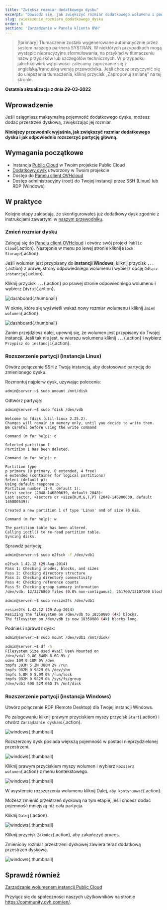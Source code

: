 ```yaml
---
title: "Zwiększ rozmiar dodatkowego dysku"
excerpt: "Dowiedz się, jak zwiększyć rozmiar dodatkowego wolumenu i powiększyć jego partycję główną"
slug: zwiekszenie_rozmiaru_dodatkowego_dysku
order: 6
section: 'Zarządzanie w Panelu klienta OVH'
---
```


> [!primary]
> Tłumaczenie zostało wygenerowane automatycznie przez system naszego partnera SYSTRAN. W niektórych przypadkach mogą wystąpić nieprecyzyjne sformułowania, na przykład w tłumaczeniu nazw przycisków lub szczegółów technicznych. W przypadku jakichkolwiek wątpliwości zalecamy zapoznanie się z angielską/francuską wersją przewodnika. Jeśli chcesz przyczynić się do ulepszenia tłumaczenia, kliknij przycisk „Zaproponuj zmianę” na tej stronie.
> 

**Ostatnia aktualizacja z dnia 29-03-2022**

## Wprowadzenie

Jeśli osiągniesz maksymalną pojemność dodatkowego dysku, możesz dodać przestrzeń dyskową, zwiększając jej rozmiar. 

**Niniejszy przewodnik wyjaśnia, jak zwiększyć rozmiar dodatkowego dysku i jak odpowiednio rozszerzyć partycję główną.**

## Wymagania początkowe

- Instancja [Public Cloud](https://www.ovhcloud.com/pl/public-cloud/) w Twoim projekcie Public Cloud
- [Dodatkowy dysk](../utworzenie_i_konfiguracja_dodatkowego_dysku_dla_instancji/) utworzony w Twoim projekcie
- Dostęp do [Panelu client OVHcloud](https://www.ovh.com/auth/?action=gotomanager&from=https://www.ovh.pl/&ovhSubsidiary=pl)
- Dostęp administracyjny (root) do Twojej instancji przez SSH (Linux) lub RDP (Windows)

## W praktyce

Kolejne etapy zakładają, że skonfigurowałeś już dodatkowy dysk zgodnie z instrukcjami zawartymi w [naszym przewodniku](../utworzenie_i_konfiguracja_dodatkowego_dysku_dla_instancji/).

### Zmień rozmiar dysku

Zaloguj się do [Panelu client OVHcloud](https://www.ovh.com/auth/?action=gotomanager&from=https://www.ovh.pl/&ovhSubsidiary=pl) i otwórz swój projekt `Public Cloud`{.action}. Następnie w menu po lewej stronie kliknij `Block Storage`{.action}.

Jeśli wolumen jest przypisany do **instancji Windows**, kliknij przycisk `...`{.action} z prawej strony odpowiedniego wolumenu i wybierz opcję `Odłącz instancję`{.action}.

Kliknij przycisk `...`{.action} po prawej stronie odpowiedniego wolumenu i wybierz `Edytuj`{.action}.

![dashboard](images/increase-disk-02.png){.thumbnail}

W oknie, które się wyświetli wskaż nowy rozmiar wolumenu i kliknij `Zmień wolumen`{.action}.

![dashboard](images/increase-disk-03.png){.thumbnail}

Zanim przejdziesz dalej, upewnij się, że wolumen jest przypisany do Twojej instancji. Jeśli tak nie jest, w wierszu wolumenu kliknij `...`{.action} i wybierz `Przypisz do instancji`{.action}.

### Rozszerzenie partycji (instancja Linux)

Otwórz połączenie SSH z Twoją instancją, aby dostosować partycję do zmienionego dysku.

Rozmontuj najpierw dysk, używając polecenia:

```bash
admin@server:~$ sudo umount /mnt/disk
```

Odtwórz partycję:

```bash
admin@server:~$ sudo fdisk /dev/vdb
```
```console
Welcome to fdisk (util-linux 2.25.2).
Changes will remain in memory only, until you decide to write them.
Be careful before using the write command
```
```console
Command (m for help): d

Selected partition 1
Partition 1 has been deleted.
```
```console
Command (m for help): n

Partition type
p primary (0 primary, 0 extended, 4 free)
e extended (container for logical partitions)
Select (default p):
Using default response p.
Partition number (1-4, default 1):
First sector (2048-146800639, default 2048):
Last sector, +sectors or +size{K,M,G,T,P} (2048-146800639, default 146800639):

Created a new partition 1 of type 'Linux' and of size 70 GiB.
```
```console
Command (m for help): w

The partition table has been altered.
Calling ioctl() to re-read partition table.
Syncing disks.
```

Sprawdź partycję:

```bash
admin@server:~$ sudo e2fsck -f /dev/vdb1

e2fsck 1.42.12 (29-Aug-2014)
Pass 1: Checking inodes, blocks, and sizes
Pass 2: Checking directory structure
Pass 3: Checking directory connectivity
Pass 4: Checking reference counts
Pass 5: Checking group summary information
/dev/vdb: 12/3276800 files (0.0% non-contiguous), 251700/13107200 blocks
```

```bash
admin@server:~$ sudo resize2fs /dev/vdb1

resize2fs 1.42.12 (29-Aug-2014)
Resizing the filesystem on /dev/vdb to 18350080 (4k) blocks.
The filesystem on /dev/vdb is now 18350080 (4k) blocks long.
```

Podnieś i sprawdź dysk:

```bash
admin@server:~$ sudo mount /dev/vdb1 /mnt/disk/
```

```bash
admin@server:~$ df -h
Filesystem Size Used Avail Use% Mounted on
/dev/vda1 9.8G 840M 8.6G 9% /
udev 10M 0 10M 0% /dev
tmpfs 393M 5.2M 388M 2% /run
tmpfs 982M 0 982M 0% /dev/shm
tmpfs 5.0M 0 5.0M 0% /run/lock
tmpfs 982M 0 982M 0% /sys/fs/group
/dev/vdb1 69G 52M 66G 1% /mnt/disk
```

### Rozszerzenie partycji (instancja Windows)

Utwórz połączenie RDP (Remote Desktop) dla Twojej instancji Windows.

Po zalogowaniu kliknij prawym przyciskiem myszy przycisk `Start`{.action} i otwórz `Zarządzanie dyskami`{.action}.

![windows](images/resize-win-01.png){.thumbnail}

Rozszerzony dysk posiada większą pojemność w postaci nieprzydzielonej przestrzeni.

![windows](images/resize-win-02.png){.thumbnail}

Kliknij prawym przyciskiem myszy wolumen i wybierz `Rozszerz wolumen`{.action} z menu kontekstowego.

![windows](images/resize-win-03.png){.thumbnail}

W asystencie rozszerzenia wolumenu kliknij Dalej, `aby kontynuować`{.action}.

Możesz zmienić przestrzeń dyskową na tym etapie, jeśli chcesz dodać pojemność mniejszą niż cała partycja.

Kliknij `Dalej`{.action}.

![windows](images/resize-win-04.png){.thumbnail}

Kliknij przycisk `Zakończ`{.action}, aby zakończyć proces.

Zmieniony rozmiar przestrzeni dyskowej zawiera teraz dodatkową przestrzeń dyskową.

![windows](images/resize-win-05.png){.thumbnail}

## Sprawdź również

[Zarządzanie wolumenem instancji Public Cloud](../utworzenie_i_konfiguracja_dodatkowego_dysku_dla_instancji/)

Przyłącz się do społeczności naszych użytkowników na stronie <https://community.ovh.com/en/>.